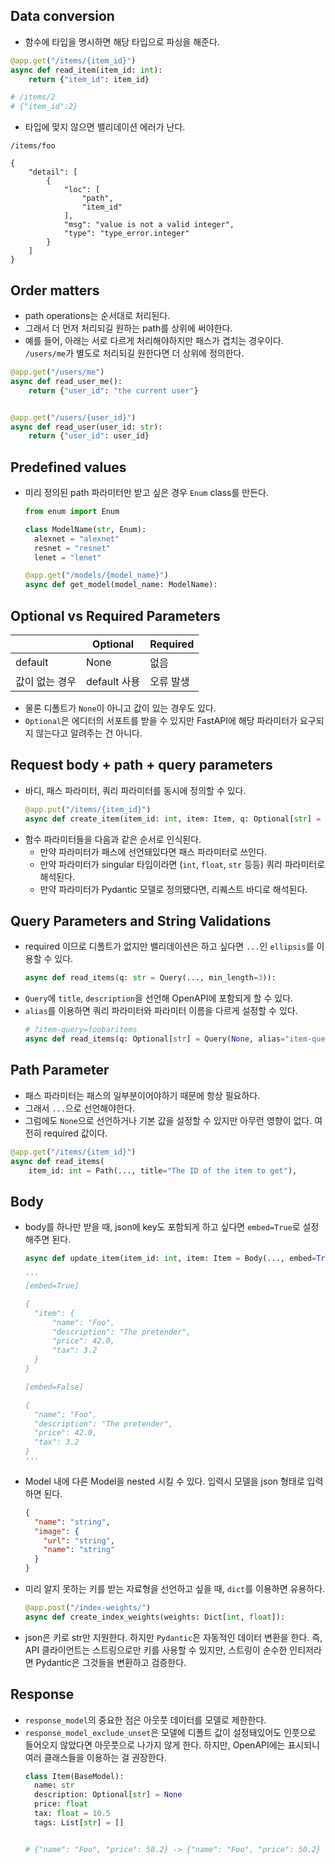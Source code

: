 ## Data conversion
- 함수에 타입을 명시하면 해당 타입으로 파싱을 해준다.
```python
@app.get("/items/{item_id}")
async def read_item(item_id: int):
    return {"item_id": item_id}

# /items/2
# {"item_id":2}
```
- 타입에 맞지 않으면 밸리데이션 에러가 난다.
```
/items/foo

{
    "detail": [
        {
            "loc": [
                "path",
                "item_id"
            ],
            "msg": "value is not a valid integer",
            "type": "type_error.integer"
        }
    ]
}
```

## Order matters
- path operations는 순서대로 처리된다.
- 그래서 더 먼저 처리되길 원하는 path를 상위에 써야한다.
- 예를 들어, 아래는 서로 다르게 처리해야하지만 패스가 겹치는 경우이다. `/users/me`가 별도로 처리되길 원한다면 더 상위에 정의한다.
```python
@app.get("/users/me")
async def read_user_me():
    return {"user_id": "the current user"}


@app.get("/users/{user_id}")
async def read_user(user_id: str):
    return {"user_id": user_id}

```

## Predefined values
- 미리 정의된 path 파라미터만 받고 싶은 경우 `Enum` class를 만든다.
  ```python
  from enum import Enum
  
  class ModelName(str, Enum):
    alexnet = "alexnet"
    resnet = "resnet"
    lenet = "lenet"

  @app.get("/models/{model_name}")
  async def get_model(model_name: ModelName):
  ```

## Optional vs Required Parameters

|    | Optional | Required |
| --- | --- | --- |
| default | None | 없음 |
| 값이 없는 경우 | default 사용 | 오류 발생 |

- 물론 디폴트가 `None`이 아니고 값이 있는 경우도 있다.
- `Optional`은 에디터의 서포트를 받을 수 있지만 FastAPI에 해당 파라미터가 요구되지 않는다고 알려주는 건 아니다.

## Request body + path + query parameters
- 바디, 패스 파라미터, 쿼리 파라미터를 동시에 정의할 수 있다.
  ```python
  @app.put("/items/{item_id}")
  async def create_item(item_id: int, item: Item, q: Optional[str] = None):
  ```
- 함수 파라미터들을 다음과 같은 순서로 인식된다.
  - 만약 파라미터가 패스에 선언돼있다면 패스 파라미터로 쓰인다.
  - 만약 파라미터가 singular 타입이라면 (`int`, `float`, `str` 등등) 쿼리 파라미터로 해석된다.
  - 만약 파라미터가 Pydantic 모델로 정의됐다면, 리퀘스트 바디로 해석된다.

## Query Parameters and String Validations
- required 이므로 디폴트가 없지만 밸리데이션은 하고 싶다면 `...`인 `ellipsis`를 이용할 수 있다.
  ```python
  async def read_items(q: str = Query(..., min_length=3)):
  ```
- `Query`에 `title`, `description`을 선언해 OpenAPI에 포함되게 할 수 있다.
- `alias`를 이용하면 쿼리 파라미터와 파라미터 이름을 다르게 설정할 수 있다.
  ```python
  # ?item-query=foobaritems
  async def read_items(q: Optional[str] = Query(None, alias="item-query")):
  ```

## Path Parameter
- 패스 파라미터는 패스의 일부분이어야하기 때문에 항상 필요하다.
- 그래서 `...`으로 선언해야한다.
- 그럼에도 `None`으로 선언하거나 기본 값을 설정할 수 있지만 아무런 영향이 없다. 여전히 required 값이다.
```python
@app.get("/items/{item_id}")
async def read_items(
    item_id: int = Path(..., title="The ID of the item to get"),
```

## Body
- body를 하나만 받을 때, json에 key도 포함되게 하고 싶다면 `embed=True`로 설정해주면 된다.
  ```python
  async def update_item(item_id: int, item: Item = Body(..., embed=True)):

  '''
  [embed=True]

  {
    "item": {
        "name": "Foo",
        "description": "The pretender",
        "price": 42.0,
        "tax": 3.2
    }
  }

  [embed=False]

  {
    "name": "Foo",
    "description": "The pretender",
    "price": 42.0,
    "tax": 3.2
  }
  '''
  ```
- Model 내에 다른 Model을 nested 시킬 수 있다. 입력시 모델을 json 형태로 입력하면 된다.
  ```json
  {
    "name": "string",
    "image": {
      "url": "string",
      "name": "string"
    }
  }
  ```
- 미리 알지 못하는 키를 받는 자료형을 선언하고 싶을 때, `dict`를 이용하면 유용하다.
  ```python
  @app.post("/index-weights/")
  async def create_index_weights(weights: Dict[int, float]):
  ```
- json은 키로 str만 지원한다. 하지만 `Pydantic`은 자동적인 데이터 변환을 한다. 즉, API 클라이언트는 스트링으로만 키를 사용할 수 있지만, 스트링이 순수한 인티저라면 Pydantic은 그것들을 변환하고 검증한다.

## Response
- `response_model`의 중요한 점은 아웃풋 데이터를 모델로 제한한다.
- `response_model_exclude_unset`은 모델에 디폴트 값이 설정돼있어도 인풋으로 들어오지 않았다면 아웃풋으로 나가지 않게 한다. 하지만, OpenAPI에는 표시되니 여러 클래스들을 이용하는 걸 권장한다.
  ```python
  class Item(BaseModel):
    name: str
    description: Optional[str] = None
    price: float
    tax: float = 10.5
    tags: List[str] = []
  
  
  # {"name": "Foo", "price": 50.2} -> {"name": "Foo", "price": 50.2}
  ```
